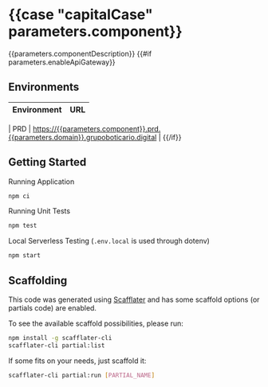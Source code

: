 <!-- @scf-option  { "appendStrategy": "replace" } -->
# {{case "capitalCase" parameters.component}}

{{parameters.componentDescription}}
{{#if parameters.enableApiGateway}}

## Environments

| Environment | URL                                                                                   |
| ----------- | ------------------------------------------------------------------------------------- |

| PRD         | <https://{{parameters.component}}.prd.{{parameters.domain}}.grupoboticario.digital>   |
{{/if}}

## Getting Started

Running Application

```bash
npm ci
```

Running Unit Tests

```bash
npm test
```

Local Serverless Testing (`.env.local` is used through dotenv)

```bash
npm start
```

## Scaffolding

This code was generated using [Scafflater](https://github.com/scafflater/scafflater) and has some scaffold options (or partials code) are enabled.

To see the available scaffold possibilities, please run:

```bash
npm install -g scafflater-cli
scafflater-cli partial:list
```

If some fits on your needs, just scaffold it:

```bash
scafflater-cli partial:run [PARTIAL_NAME]
```
